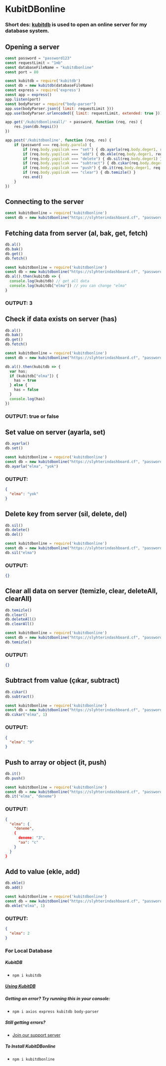# KubitDBonline

### Short des: [kubitdb](https://github.com/DeveloperKubilay/kubitdb) is used to open an online server for my database system.

## Opening a server
```js
const password = "password123"
const requestLimit = "1mb"
const databaseFileName = "kubitdbonline"
const port = 80

const kubitdb = require('kubitdb')
const db = new kubitdb(databaseFileName)
const express = require('express')
const app = express()
app.listen(port)
const bodyParser = require("body-parser")
app.use(bodyParser.json({ limit: requestLimit }))
app.use(bodyParser.urlencoded({ limit: requestLimit, extended: true }))

app.get('/kubitdbonlineall/' + password, function (req, res) {
    res.json(db.hepsi())
})

app.post('/kubitdbonline', function (req, res) {
    if (password === req.body.parola) {
        if (req.body.yapilcak === "set") { db.ayarla(req.body.deger1, req.body.deger2) }
        if (req.body.yapilcak === "add") { db.ekle(req.body.deger1, req.body.deger2) }
        if (req.body.yapilcak === "delete") { db.sil(req.body.deger1) }
        if (req.body.yapilcak === "subtract") { db.cıkar(req.body.deger1, req.body.deger2) }
        if (req.body.yapilcak === "push") { db.it(req.body.deger1, req.body.deger2) }
        if (req.body.yapilcak === "clear") { db.temizle() }
        res.end()
    }
})
```

## Connecting to the server
```js
const kubitdbonline = require('kubitdbonline')
const db = new kubitdbonline("https://slyhterindashboard.cf", "password123")
```

## Fetching data from server (al, bak, get, fetch)
```js
db.al()
db.bak()
db.get()
db.fetch()

const kubitdbonline = require('kubitdbonline')
const db = new kubitdbonline("https://slyhterindashboard.cf", "password123")
db.al().then(kubitdb => {
  console.log(kubitdb) // get all data
  console.log(kubitdb["elma"]) // you can change "elma"
}
```
### OUTPUT: 3

## Check if data exists on server (has)
```js
db.al()
db.bak()
db.get()
db.fetch()

const kubitdbonline = require('kubitdbonline')
const db = new kubitdbonline("https://slyhterindashboard.cf", "password123")

db.al().then(kubitdb => {
  var has;
  if (kubitdb["elma"]) {
    has = true
  } else {
    has = false
  }
  console.log(has)
})
```
### OUTPUT: true or false

## Set value on server (ayarla, set)
```js
db.ayarla()
db.set()

const kubitdbonline = require('kubitdbonline')
const db = new kubitdbonline("https://slyhterindashboard.cf", "password123")
db.ayarla("elma", "yok") 
```
### OUTPUT:
```json
{
  "elma": "yok"
}
```

## Delete key from server (sil, delete, del)
```js
db.sil()
db.delete()
db.del()

const kubitdbonline = require('kubitdbonline')
const db = new kubitdbonline("https://slyhterindashboard.cf", "password123")
db.sil("elma") 
```
### OUTPUT:
```json
{}
```

## Clear all data on server (temizle, clear, deleteAll, clearAll)
```js
db.temizle()
db.clear()
db.deleteAll()
db.clearAll()

const kubitdbonline = require('kubitdbonline')
const db = new kubitdbonline("https://slyhterindashboard.cf", "password123")
db.temizle()
```
### OUTPUT:
```json
{}
```


## Subtract from value (çıkar, subtract)
```js
db.cıkar()
db.subtract()

const kubitdbonline = require('kubitdbonline')
const db = new kubitdbonline("https://slyhterindashboard.cf", "password123")
db.cıkar("elma", 1) 
```
### OUTPUT:
```json
{
  "elma": "9"
}
```


## Push to array or object (it, push)
```js
db.it()
db.push()

const kubitdbonline = require('kubitdbonline')
const db = new kubitdbonline("https://slyhterindashboard.cf", "password123")
db.it("elma", "deneme")
```
### OUTPUT:
```json
{
  "elma": {
    "deneme",
    {
      deneme: "3",
      "aa": "c"
    }
  }
}
```


## Add to value (ekle, add)
```js
db.ekle()
db.add()

const kubitdbonline = require('kubitdbonline')
const db = new kubitdbonline("https://slyhterindashboard.cf", "password123")
db.ekle("elma", 1)
```
### OUTPUT:
```json
{
  "elma": 2
}
```



### For Local Database  
##### KubitDB  
- ```npm i kubitdb```  

##### [Using KubitDB](https://www.npmjs.com/package/kubitdb)  

##### Getting an error? Try running this in your console:  
- ```npm i axios express kubitdb body-parser```  

##### Still getting errors?  
- [Join our support server](https://discord.gg/4Xpwwz6pgN)  

##### To Install KubitDBonline  
- ```npm i kubitdbonline```
